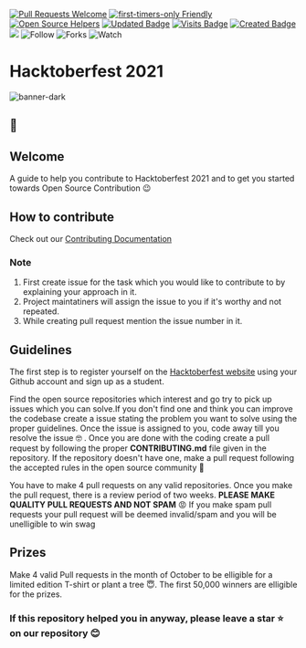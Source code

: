 [![Pull Requests Welcome](https://img.shields.io/badge/PRs-welcome-brightgreen.svg?style=flat)](http://makeapullrequest.com)
[![first-timers-only Friendly](https://img.shields.io/badge/first--timers--only-friendly-blue.svg)](http://www.firsttimersonly.com/)
[![Open Source Helpers](https://www.codetriage.com/freecodecamp/freecodecamp/badges/users.svg)](https://www.codetriage.com/freecodecamp/freecodecamp)
[![Updated Badge](https://badges.pufler.dev/updated/CMPN-CODECELL/Hacktoberfest2021?color=purple)](https://badges.pufler.dev)
[![Visits Badge](https://badges.pufler.dev/visits/CMPN-CODECELL/Hacktoberfest2021?color=red)](https://badges.pufler.dev)
[![Created Badge](https://badges.pufler.dev/created/CMPN-CODECELL/Hacktoberfest2021?color=blue)](https://badges.pufler.dev)
<a href="https://github.com/CMPN-CODECELL/Hacktoberfest2021" alt="Contributors">
        <img src="https://img.shields.io/github/contributors/badges/shields"></a>
![Follow](https://img.shields.io/github/followers/CMPN-CODECELL?label=Follow&style=social)
![Forks](https://img.shields.io/github/forks/CMPN-CODECELL/Hacktoberfest2021?label=Fork&style=social)
![Watch](https://img.shields.io/github/watchers/CMPN-CODECELL/Hacktoberfest2021?label=Watch&style=social)

# Hacktoberfest 2021

![banner-dark](https://user-images.githubusercontent.com/76769697/135612006-c154ebf3-93d7-45ad-8222-d8bcf5f85b7c.png)

## :wave:
## Welcome
A guide to help you contribute to Hacktoberfest 2021 and to get you started towards Open Source Contribution 😉 
## How to contribute
    
Check out our [Contributing Documentation](https://github.com/CMPN-CODECELL/Hacktoberfest2021/blob/main/CONTRIBUTING.md) 

### Note

1. First create issue for the task which you would like to contribute to by explaining your approach in it.
2. Project maintatiners will assign the issue to you if it's worthy and not repeated.
3. While creating pull request mention the issue number in it.

## Guidelines

The first step is to register yourself on the [Hacktoberfest website](https://hacktoberfest.digitalocean.com/) using your Github account and sign up as a student.

Find the open source repositories which interest and go try to pick up issues which you can solve.If you don't find one and think you can improve the codebase create a issue stating the problem you want to solve using the proper guidelines. Once the issue is assigned to you, code away till you resolve the issue :nerd_face: . Once you are done with the coding create a pull request by following the proper **CONTRIBUTING.md** file given in the repository. If the repository doesn't have one, make a pull request following the accepted rules in the open source community :hugs:

You have to make 4 pull requests on any valid repositories. Once you make the pull request, there is a review period of two weeks. **PLEASE MAKE QUALITY PULL REQUESTS AND NOT SPAM** :rage:  If you make spam pull requests your pull request will be deemed invalid/spam and you will be unelligible to win swag 


## Prizes

Make 4 valid Pull requests in the month of October to be elligible for a limited edition T-shirt or plant a tree :innocent:. The first 50,000 winners are elligible for the prizes.

### If this repository helped you in anyway, please leave a star :star: on our repository :blush:
